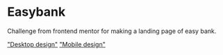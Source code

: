 # Easybank

Challenge from frontend mentor for making a landing page of easy bank.

["Desktop design"]("./design/desktop_design.jpg")
["Mobile design"]("./design/mobile_design.jpg")
